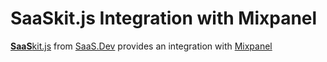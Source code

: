 
# **SaaS**kit.js Integration with Mixpanel

[**SaaS**kit.js](https://saaskit.js.org) from [SaaS.Dev](https://saas.dev) provides an integration with [Mixpanel](https://saaskit.js.org/integrations/mixpanel)
